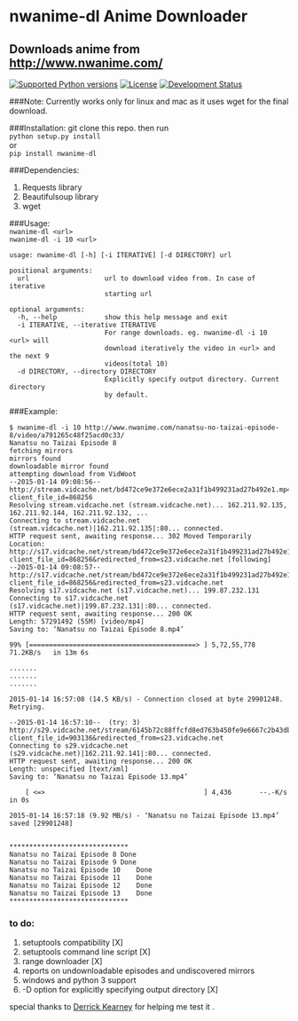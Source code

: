 # nwanime-dl Anime Downloader   
## Downloads anime from http://www.nwanime.com/                             
[![Supported Python versions](https://pypip.in/py_versions/nwanime_dl/badge.svg)](https://pypi.python.org/pypi/<nwanime_dl>/)
[![License](https://pypip.in/license/nwanime_dl/badge.svg)](https://pypi.python.org/pypi/nwanime_dl/)
[![Development Status](https://pypip.in/status/nwanime_dl/badge.svg)](https://pypi.python.org/pypi/nwanime_dl/)

###Note: Currently works only for linux and mac as it uses wget for the final download.


###Installation:
git clone this repo. then run       
```python setup.py install```          
or               
```pip install nwanime-dl```


###Dependencies:
1. Requests library
2. Beautifulsoup library
3. wget

###Usage:       
```nwanime-dl <url>```       
```nwanime-dl -i 10 <url>```      


```
usage: nwanime-dl [-h] [-i ITERATIVE] [-d DIRECTORY] url

positional arguments:
  url                   url to download video from. In case of iterative
                        starting url

optional arguments:
  -h, --help            show this help message and exit
  -i ITERATIVE, --iterative ITERATIVE
                        For range downloads. eg. nwanime-dl -i 10 <url> will
                        download iteratively the video in <url> and the next 9
                        videos(total 10)
  -d DIRECTORY, --directory DIRECTORY
                        Explicitly specify output directory. Current directory
                        by default.

```

###Example:     
```
$ nwanime-dl -i 10 http://www.nwanime.com/nanatsu-no-taizai-episode-8/video/a791265c48f25acd0c33/
Nanatsu no Taizai Episode 8
fetching mirrors
mirrors found
downloadable mirror found
attempting download from VidWoot
--2015-01-14 09:08:56--  http://stream.vidcache.net/bd472ce9e372e6ece2a31f1b499231ad27b492e1.mp4?client_file_id=868256
Resolving stream.vidcache.net (stream.vidcache.net)... 162.211.92.135, 162.211.92.144, 162.211.92.132, ...
Connecting to stream.vidcache.net (stream.vidcache.net)|162.211.92.135|:80... connected.
HTTP request sent, awaiting response... 302 Moved Temporarily
Location: http://s17.vidcache.net/stream/bd472ce9e372e6ece2a31f1b499231ad27b492e1?client_file_id=868256&redirected_from=s23.vidcache.net [following]
--2015-01-14 09:08:57--  http://s17.vidcache.net/stream/bd472ce9e372e6ece2a31f1b499231ad27b492e1?client_file_id=868256&redirected_from=s23.vidcache.net
Resolving s17.vidcache.net (s17.vidcache.net)... 199.87.232.131
Connecting to s17.vidcache.net (s17.vidcache.net)|199.87.232.131|:80... connected.
HTTP request sent, awaiting response... 200 OK
Length: 57291492 (55M) [video/mp4]
Saving to: ‘Nanatsu no Taizai Episode 8.mp4’

99% [==========================================> ] 5,72,55,778 71.2KB/s   in 13m 6s 

.......
.......
.......

2015-01-14 16:57:08 (14.5 KB/s) - Connection closed at byte 29901248. Retrying.

--2015-01-14 16:57:10--  (try: 3)  http://s29.vidcache.net/stream/6145b72c88ffcfd8ed763b450fe9e6667c2b43db?client_file_id=903136&redirected_from=s23.vidcache.net
Connecting to s29.vidcache.net (s29.vidcache.net)|162.211.92.141|:80... connected.
HTTP request sent, awaiting response... 200 OK
Length: unspecified [text/xml]
Saving to: ‘Nanatsu no Taizai Episode 13.mp4’

    [ <=>                                        ] 4,436       --.-K/s   in 0s      

2015-01-14 16:57:18 (9.92 MB/s) - ‘Nanatsu no Taizai Episode 13.mp4’ saved [29901248]


******************************
Nanatsu no Taizai Episode 8	Done
Nanatsu no Taizai Episode 9	Done
Nanatsu no Taizai Episode 10	Done
Nanatsu no Taizai Episode 11	Done
Nanatsu no Taizai Episode 12	Done
Nanatsu no Taizai Episode 13	Done
******************************

```


### to do:              
1. setuptools compatibility   [X]
2. setuptools command line script   [X]
3. range downloader    [X]
4. reports on undownloadable episodes and undiscovered mirrors
5. windows and python 3 support
6. -D option for explicitly specifying output directory    [X]


special thanks to [Derrick Kearney](https://github.com/diek) for helping me test it .